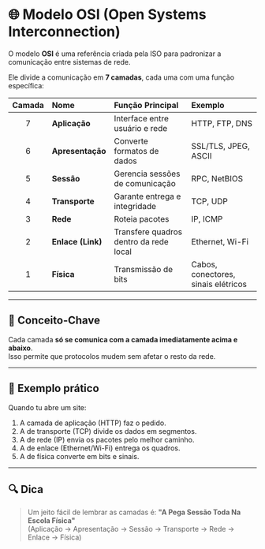 # 🌐 Modelo OSI (Open Systems Interconnection)

O modelo **OSI** é uma referência criada pela ISO para padronizar a comunicação entre sistemas de rede.

Ele divide a comunicação em **7 camadas**, cada uma com uma função específica:

| Camada | Nome | Função Principal | Exemplo |
|:--:|:--|:--|:--|
| 7 | **Aplicação** | Interface entre usuário e rede | HTTP, FTP, DNS |
| 6 | **Apresentação** | Converte formatos de dados | SSL/TLS, JPEG, ASCII |
| 5 | **Sessão** | Gerencia sessões de comunicação | RPC, NetBIOS |
| 4 | **Transporte** | Garante entrega e integridade | TCP, UDP |
| 3 | **Rede** | Roteia pacotes | IP, ICMP |
| 2 | **Enlace (Link)** | Transfere quadros dentro da rede local | Ethernet, Wi-Fi |
| 1 | **Física** | Transmissão de bits | Cabos, conectores, sinais elétricos |

---

## 🧠 Conceito-Chave
Cada camada **só se comunica com a camada imediatamente acima e abaixo**.  
Isso permite que protocolos mudem sem afetar o resto da rede.

---

## 📡 Exemplo prático
Quando tu abre um site:
1. A camada de aplicação (HTTP) faz o pedido.
2. A de transporte (TCP) divide os dados em segmentos.
3. A de rede (IP) envia os pacotes pelo melhor caminho.
4. A de enlace (Ethernet/Wi-Fi) entrega os quadros.
5. A de física converte em bits e sinais.

---

## 🔍 Dica
> Um jeito fácil de lembrar as camadas é:
> **"A Pega Sessão Toda Na Escola Física"**  
> (Aplicação → Apresentação → Sessão → Transporte → Rede → Enlace → Física)

